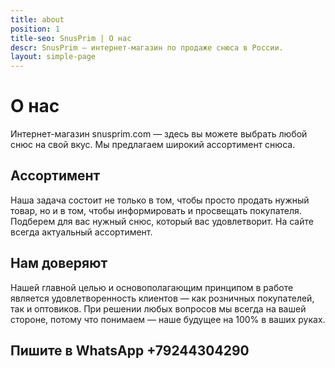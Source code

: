 ```yaml
---
title: about
position: 1
title-seo: SnusPrim | О нас
descr: SnusPrim — интернет-магазин по продаже снюса в России.
layout: simple-page
---
```


# О нас
Интернет-магазин snusprim.com — здесь вы можете выбрать любой снюс на свой вкус.
Мы предлагаем широкий ассортимент снюса. 

## Ассортимент
Наша задача состоит не только в том, чтобы просто продать нужный товар, но и в том, чтобы информировать и просвещать покупателя. Подберем для вас нужный снюс, который вас удовлетворит. На сайте всегда актуальный ассортимент.

## Нам доверяют
Нашей главной целью и основополагающим принципом в работе является удовлетворенность клиентов — как розничных покупателей, так и оптовиков. При решении любых вопросов мы всегда на вашей стороне, потому что понимаем — наше будущее на 100% в ваших руках.

## Пишите в WhatsApp +79244304290